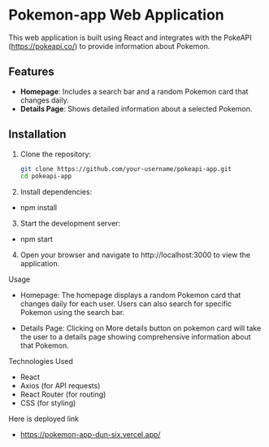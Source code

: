 # Pokemon-app Web Application

This web application is built using React and integrates with the PokeAPI (https://pokeapi.co/) to provide information about Pokemon.

## Features

- **Homepage**: Includes a search bar and a random Pokemon card that changes daily.
- **Details Page**: Shows detailed information about a selected Pokemon.

## Installation

1. Clone the repository:

   ```bash
   git clone https://github.com/your-username/pokeapi-app.git
   cd pokeapi-app
   ```

2. Install dependencies:

- npm install

3. Start the development server:

- npm start

4. Open your browser and navigate to http://localhost:3000 to view the application.

Usage

- Homepage: The homepage displays a random Pokemon card that changes daily for each user. Users can also search for specific Pokemon using the search bar.

- Details Page: Clicking on More details button on pokemon card will take the user to a details page showing comprehensive information about that Pokemon.

Technologies Used

- React
- Axios (for API requests)
- React Router (for routing)
- CSS (for styling)

Here is deployed link

- https://pokemon-app-dun-six.vercel.app/
